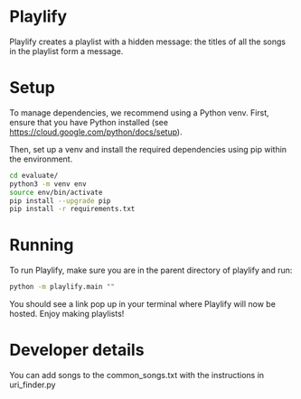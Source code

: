 # Playlify
Playlify creates a playlist with a hidden message: the titles of all the songs in the playlist form a message.

# Setup
To manage dependencies, we recommend using a Python venv. First, ensure that you have Python installed (see https://cloud.google.com/python/docs/setup).

Then, set up a venv and install the required dependencies using pip within the environment.
```bash
cd evaluate/
python3 -m venv env
source env/bin/activate
pip install --upgrade pip
pip install -r requirements.txt
```
# Running
To run Playlify, make sure you are in the parent directory of playlify and run:
```bash
python -m playlify.main ""
```
You should see a link pop up in your terminal where Playlify will now be hosted. Enjoy making playlists!

# Developer details
You can add songs to the common_songs.txt with the instructions in uri_finder.py
